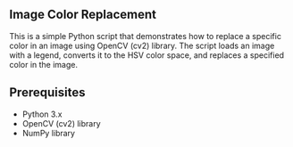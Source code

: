 ## Image Color Replacement

This is a simple Python script that demonstrates how to replace a specific color in an image using OpenCV (cv2) library. 
The script loads an image with a legend, converts it to the HSV color space, and replaces a specified color in the image.

## Prerequisites

- Python 3.x
- OpenCV (cv2) library
- NumPy library
